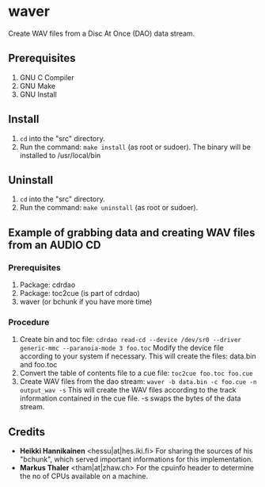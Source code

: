 # waver
Create WAV files from a Disc At Once (DAO) data stream.

## Prerequisites
1. GNU C Compiler
2. GNU Make
3. GNU Install

## Install
1. `cd` into the "src" directory.
2. Run the command: `make install` (as root or sudoer). The binary will be installed to /usr/local/bin

## Uninstall
1. `cd` into the "src" directory.
2. Run the command: `make uninstall` (as root or sudoer).

## Example of grabbing data and creating WAV files from an AUDIO CD
### Prerequisites
1. Package: cdrdao
  1. Package: toc2cue (is part of cdrdao)
2. waver (or bchunk if you have more time)

### Procedure
1. Create bin and toc file: `cdrdao read-cd --device /dev/sr0 --driver generic-mmc --paranoia-mode 3 foo.toc` Modify the device file according to your system if necessary. This will create the files: data.bin and foo.toc
2. Convert the table of contents file to a cue file: `toc2cue foo.toc foo.cue`
3. Create WAV files from the dao stream: `waver -b data.bin -c foo.cue -n output_wav -s` This will create the WAV files according to the track information contained in the cue file. -s swaps the bytes of the data stream.

## Credits
* **Heikki Hannikainen** \<hessu\|at\|hes.iki.fi\> For sharing the sources of his "bchunk", which served important informations for this implementation.
* **Markus Thaler** \<tham\|at\|zhaw.ch\> For the cpuinfo header to determine the no of CPUs available on a machine.

